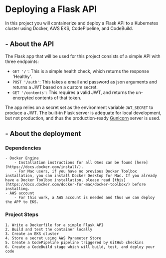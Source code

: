 # Deploying a Flask API

In this project you will containerize and deploy a Flask API to a Kubernetes cluster using Docker, AWS EKS, CodePipeline, and CodeBuild.

## - About the API
The Flask app that will be used for this project consists of a simple API with three endpoints:

- `GET '/'`: This is a simple health check, which returns the response 'Healthy'. 
- `POST '/auth'`: This takes a email and password as json arguments and returns a JWT based on a custom secret.
- `GET '/contents'`: This requires a valid JWT, and returns the un-encrpyted contents of that token. 

The app relies on a secret set as the environment variable `JWT_SECRET` to produce a JWT. The built-in Flask server is adequate for local development, but not production, and thus the production-ready [Gunicorn](https://gunicorn.org/) server is used.

## - About the deployment

### Dependencies
    - Docker Engine
        - Installation instructions for all OSes can be found [here](https://docs.docker.com/install/).
        - For Mac users, if you have no previous Docker Toolbox installation, you can install Docker Desktop for Mac. If you already have a Docker Toolbox installation, please read [this](https://docs.docker.com/docker-for-mac/docker-toolbox/) before installing.
    - AWS account
        - For this work, a AWS account is needed and thus we can deploy the APP to EKS.
     
### Project Steps

    1. Write a Dockerfile for a simple Flask API
    2. Build and test the container locally
    3. Create an EKS cluster
    4. Store a secret using AWS Parameter Store
    5. Create a CodePipeline pipeline triggered by GitHub checkins
    6. Create a CodeBuild stage which will build, test, and deploy your code